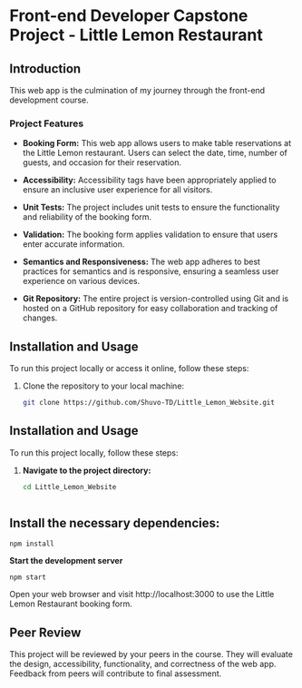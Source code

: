 # Front-end Developer Capstone Project - Little Lemon Restaurant

## Introduction

This web app is the culmination of my journey through the front-end development course.

### Project Features

- **Booking Form:** This web app allows users to make table reservations at the Little Lemon restaurant. Users can select the date, time, number of guests, and occasion for their reservation.

- **Accessibility:** Accessibility tags have been appropriately applied to ensure an inclusive user experience for all visitors.

- **Unit Tests:** The project includes unit tests to ensure the functionality and reliability of the booking form.

- **Validation:** The booking form applies validation to ensure that users enter accurate information.

- **Semantics and Responsiveness:** The web app adheres to best practices for semantics and is responsive, ensuring a seamless user experience on various devices.

- **Git Repository:** The entire project is version-controlled using Git and is hosted on a GitHub repository for easy collaboration and tracking of changes.

## Installation and Usage

To run this project locally or access it online, follow these steps:

1. Clone the repository to your local machine:

   ```bash
   git clone https://github.com/Shuvo-TD/Little_Lemon_Website.git

## Installation and Usage

To run this project locally, follow these steps:

1. **Navigate to the project directory:**

   ```bash
   cd Little_Lemon_Website
   
   

## Install the necessary dependencies:

    
    
    npm install
 
 
 
**Start the development server**         
 
    
    npm start
    
Open your web browser and visit http://localhost:3000 to use the Little Lemon Restaurant booking form.

## Peer Review
   
   This project will be reviewed by your peers in the course. They will evaluate the design, accessibility, functionality, and   correctness of the web app. Feedback from  peers will contribute to final assessment.
 
